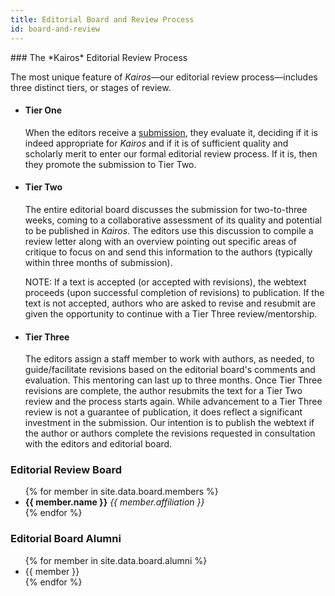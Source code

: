```yaml
---
title: Editorial Board and Review Process
id: board-and-review
---
```


<section id="review-process" markdown="1">
### The *Kairos* Editorial Review Process

The most unique feature of *Kairos*—our editorial review process—includes three distinct tiers, or
stages of review.

* #### Tier One
  When the editors receive a [submission](/submissions/), they evaluate it, deciding if it is indeed
  appropriate for *Kairos* and if it is of sufficient quality and scholarly merit to enter our
  formal editorial review process. If it is, then they promote the submission to Tier Two.

* #### Tier Two
  The entire editorial board discusses the submission for two-to-three weeks, coming to a
  collaborative assessment of its quality and potential to be published in *Kairos*. The editors use
  this discussion to compile a review letter along with an overview pointing out specific areas of
  critique to focus on and send this information to the authors (typically within three months of
  submission).

  NOTE: If a text is accepted (or accepted with revisions), the webtext proceeds (upon successful
  completion of revisions) to publication. If the text is not accepted, authors who are asked to
  revise and resubmit are given the opportunity to continue with a Tier Three review/mentorship.

* #### Tier Three
  The editors assign a staff member to work with authors, as needed, to guide/facilitate revisions
  based on the editorial board's comments and evaluation. This mentoring can last up to three
  months. Once Tier Three revisions are complete, the author resubmits the text for a Tier Two
  review and the process starts again. While advancement to a Tier Three review is not a guarantee
  of publication, it does reflect a significant investment in the submission. Our intention is to
  publish the webtext if the author or authors complete the revisions requested in consultation with
  the editors and editorial board.

</section>

<section id="board-members">
  <h3>Editorial Review Board</h3>
  <ul>
    {% for member in site.data.board.members %}
    <li>
      <b class="name">{{ member.name }}</b>
      <i class="affiliation">{{ member.affiliation }}</i>
    </li>
    {% endfor %}
  </ul>
</section>

<section id="board-alumni">
  <h3>Editorial Board Alumni</h3>
  <ul>
    {% for member in site.data.board.alumni %}
    <li class="name>">{{ member }}</li>
    {% endfor %}
  </ul>
</section>
